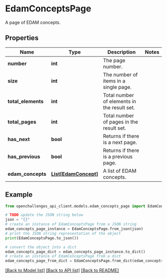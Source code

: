 # EdamConceptsPage

A page of EDAM concepts.

## Properties

| Name               | Type                                    | Description                                 | Notes |
| ------------------ | --------------------------------------- | ------------------------------------------- | ----- |
| **number**         | **int**                                 | The page number.                            |
| **size**           | **int**                                 | The number of items in a single page.       |
| **total_elements** | **int**                                 | Total number of elements in the result set. |
| **total_pages**    | **int**                                 | Total number of pages in the result set.    |
| **has_next**       | **bool**                                | Returns if there is a next page.            |
| **has_previous**   | **bool**                                | Returns if there is a previous page.        |
| **edam_concepts**  | [**List[EdamConcept]**](EdamConcept.md) | A list of EDAM concepts.                    |

## Example

```python
from openchallenges_api_client.models.edam_concepts_page import EdamConceptsPage

# TODO update the JSON string below
json = "{}"
# create an instance of EdamConceptsPage from a JSON string
edam_concepts_page_instance = EdamConceptsPage.from_json(json)
# print the JSON string representation of the object
print(EdamConceptsPage.to_json())

# convert the object into a dict
edam_concepts_page_dict = edam_concepts_page_instance.to_dict()
# create an instance of EdamConceptsPage from a dict
edam_concepts_page_from_dict = EdamConceptsPage.from_dict(edam_concepts_page_dict)
```

[[Back to Model list]](../README.md#documentation-for-models) [[Back to API list]](../README.md#documentation-for-api-endpoints) [[Back to README]](../README.md)
